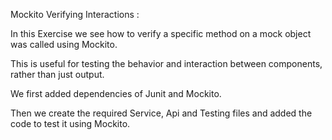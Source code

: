 Mockito Verifying Interactions :


In this Exercise we see how to verify a specific method on a mock object was called using Mockito. 

This is useful for testing the behavior and interaction between components, rather than just output.

We first added dependencies of Junit and Mockito.

Then we create the required Service, Api and Testing files and added the code to test it using Mockito.